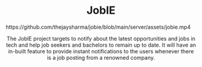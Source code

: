 <h1 align="center"> JobIE </h1>
https://github.com/thejaysharma/jobie/blob/main/server/assets/jobie.mp4
<p align="center"> 
The JobIE project targets to notify about the latest opportunities and jobs in tech and help job seekers and bachelors to remain up to date. It will have an in-built feature to provide instant notifications to the users whenever there is a job posting from a renowned company. 
</p>
